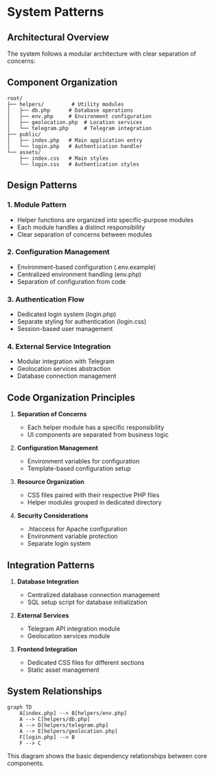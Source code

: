 # System Patterns

## Architectural Overview
The system follows a modular architecture with clear separation of concerns:

## Component Organization
```
root/
├── helpers/         # Utility modules
│   ├── db.php      # Database operations
│   ├── env.php     # Environment configuration
│   ├── geolocation.php  # Location services
│   └── telegram.php     # Telegram integration
├── public/         
│   ├── index.php   # Main application entry
│   └── login.php   # Authentication handler
└── assets/
    ├── index.css   # Main styles
    └── login.css   # Authentication styles
```

## Design Patterns

### 1. Module Pattern
- Helper functions are organized into specific-purpose modules
- Each module handles a distinct responsibility
- Clear separation of concerns between modules

### 2. Configuration Management
- Environment-based configuration (.env.example)
- Centralized environment handling (env.php)
- Separation of configuration from code

### 3. Authentication Flow
- Dedicated login system (login.php)
- Separate styling for authentication (login.css)
- Session-based user management

### 4. External Service Integration
- Modular integration with Telegram
- Geolocation services abstraction
- Database connection management

## Code Organization Principles
1. **Separation of Concerns**
   - Each helper module has a specific responsibility
   - UI components are separated from business logic

2. **Configuration Management**
   - Environment variables for configuration
   - Template-based configuration setup

3. **Resource Organization**
   - CSS files paired with their respective PHP files
   - Helper modules grouped in dedicated directory

4. **Security Considerations**
   - .htaccess for Apache configuration
   - Environment variable protection
   - Separate login system

## Integration Patterns
1. **Database Integration**
   - Centralized database connection management
   - SQL setup script for database initialization

2. **External Services**
   - Telegram API integration module
   - Geolocation services module

3. **Frontend Integration**
   - Dedicated CSS files for different sections
   - Static asset management

## System Relationships
```mermaid
graph TD
    A[index.php] --> B[helpers/env.php]
    A --> C[helpers/db.php]
    A --> D[helpers/telegram.php]
    A --> E[helpers/geolocation.php]
    F[login.php] --> B
    F --> C
```

This diagram shows the basic dependency relationships between core components.